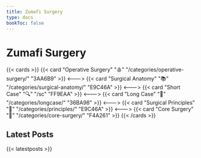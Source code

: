 ```yaml
---
title: Zumafi Surgery
type: docs
bookToc: false
---
```


# Zumafi Surgery



{{< cards >}}
{{< card "Operative Surgery" "🩸" "/categories/operative-surgery/" "3AA6B9" >}}
<--->
{{< card "Surgical Anatomy" "📚" "/categories/surgical-anatomy/" "E9C46A" >}}
<--->
{{< card "Short Case" "🔍" "/sc" "FF9EAA" >}}
<--->
{{< card "Long Case" "🔬" "/categories/longcase/" "36BA98" >}}
<--->
{{< card "Surgical Principles" "🧠" "/categories/principles/" "E9C46A" >}}
<--->
{{< card "Core Surgery" "🌸" "/categories/core-surgery/" "F4A261" >}}
{{< /cards >}}


## Latest Posts
{{< latestposts >}}